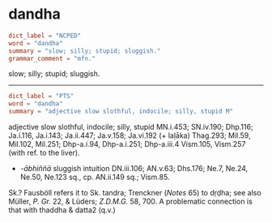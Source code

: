 # dandha

``` toml
dict_label = "NCPED"
word = "dandha"
summary = "slow; silly; stupid; sluggish."
grammar_comment = "mfn."
```

slow; silly; stupid; sluggish.

--------------------

``` toml
dict_label = "PTS"
word = "dandha"
summary = "adjective slow slothful, indocile; silly, stupid M"
```

adjective slow slothful, indocile; silly, stupid MN.i.453; SN.iv.190; Dhp.116; Ja.i.116, Ja.i.143; Ja.ii.447; Ja.v.158; Ja.vi.192 (\+ laḷāka) Thag.293; Mil.59, Mil.102, Mil.251; Dhp\-a.i.94, Dhp\-a.i.251; Dhp\-a.iii.4 Vism.105, Vism.257 (with ref. to the liver).

* *\-ābhiññā* sluggish intuition DN.iii.106; AN.v.63; Dhs.176; Ne.7, Ne.24, Ne.50, Ne.123 sq., cp. AN.ii.149 sq.; Vism.85.

Sk.? Fausböll refers it to Sk. tandra; Trenckner (*Notes* 65) to dṛḍha; see also Müller, *P. Gr.* 22, & Lüders; *Z.D.M.G.* 58, 700. A problematic connection is that with thaddha & datta2 (q.v.)


